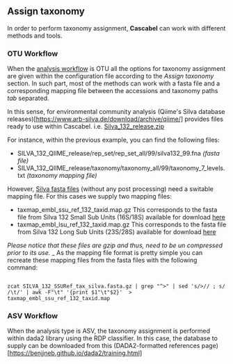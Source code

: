 ## Assign taxonomy

In order to perform taxonomy assignment, **Cascabel** can work with different methods and tools.

### OTU Workflow

When the [analysis workflow](../../wiki#233-analysis-type) is OTU all the options for taxonomy assignment are given within the configuration file according to the _Assign taxonomy_ section. In such part, most of the methods can work with a fasta file and a corresponding mapping file between the accessions and taxonomy paths _tab_ separated.

In this sense, for environmental community analysis (Qiime's Silva database releases)[https://www.arb-silva.de/download/archive/qiime/] provides files ready to use within Cascabel. i.e. [Silva_132_release.zip](https://www.arb-silva.de/fileadmin/silva_databases/qiime/Silva_132_release.zip)

For instance, within the previous example, you can find the following files:

* SILVA_132_QIIME_release/rep_set/rep_set_all/99/silva132_99.fna _(fasta file)_
* SILVA_132_QIIME_release/taxonomy/taxonomy_all/99/taxonomy_7_levels.txt _(taxonomy mapping file)_    

However, [Silva fasta files](https://ftp.arb-silva.de/) (without any post processing) need a switable mapping file. For this cases we supply two mapping files:

* taxmap_embl_ssu_ref_132_taxid.map.gz This corresponds to the fasta file from Silva 132 Small Sub Units (16S/18S) available for download [here](https://ftp.arb-silva.de/release_132/Exports/SILVA_132_SSURef_tax_silva.fasta.gz)
* taxmap_embl_lsu_ref_132_taxid.map.gz This corresponds to the fasta file from Silva 132 Long Sub Units (23S/28S) available for download [here](https://ftp.arb-silva.de/release_132/Exports/SILVA_132_LSURef_tax_silva.fasta.gz)  

_Please notice that these files are gzip and thus, need to be un compressed prior to its use._
_
As the mapping file format is pretty simple you can recreate these mapping files from the fasta files with the following command:

<pre><code class="text">
zcat SILVA_132_SSURef_tax_silva.fasta.gz | grep "^>" | sed 's/>// ; s/ /\t/' | awk -F"\t" '{print $1"\t"$2}'  > taxmap_embl_ssu_ref_132_taxid.map
</code></pre>

### ASV Workflow

When the analysis type is ASV, the taxonomy assignment is performed within dada2 library using the RDP classifier. In this case, the database to supply can be downloaded from this (DADA2-formatted references page)[https://benjjneb.github.io/dada2/training.html]
